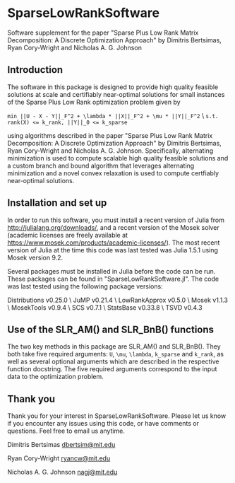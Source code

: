 # SparseLowRankSoftware
Software supplement for the paper  "Sparse Plus Low Rank Matrix Decomposition: A Discrete Optimization Approach"  by Dimitris Bertsimas, Ryan Cory-Wright and Nicholas A. G. Johnson

## Introduction

The software in this package is designed to provide high quality feasible solutions at scale and certifiably near-optimal solutions for small instances of the Sparse Plus Low Rank optimization problem given by

`min ||U - X - Y||_F^2 + \lambda * ||X||_F^2 + \mu * ||Y||_F^2` \\
`s.t. rank(X) <= k_rank, ||Y||_0 <= k_sparse`

using algorithms described in the paper "Sparse Plus Low Rank Matrix Decomposition: A Discrete Optimization Approach"  by Dimitris Bertsimas, Ryan Cory-Wright and Nicholas A. G. Johnson. Specifically, alternating minimization is used to compute scalable high quality feasible solutions and a custom branch and bound algorithm that leverages alternating minimization and a novel convex relaxation is used to compute certfiably near-optimal solutions.

## Installation and set up

In order to run this software, you must install a recent version of Julia from http://julialang.org/downloads/, and a recent version of the Mosek solver (academic licenses are freely available at https://www.mosek.com/products/academic-licenses/). The most recent version of Julia at the time this code was last tested was Julia 1.5.1 using Mosek version 9.2.

Several packages must be installed in Julia before the code can be run.  These packages can be found in "SparseLowRankSoftware.jl". The code was last tested using the following package versions:

Distributions v0.25.0 \\
JuMP v0.21.4 \\
LowRankApprox v0.5.0 \\
Mosek v1.1.3 \\
MosekTools v0.9.4 \\
SCS v0.7.1 \\
StatsBase v0.33.8 \\
TSVD v0.4.3

## Use of the SLR_AM() and SLR_BnB() functions

The two key methods in this package are SLR_AM() and SLR_BnB().  They both take five required  arguments: `U`, `\mu`, `\lambda`, `k_sparse` and `k_rank`, as well as several optional arguments which are described in the respective function docstring. The five required arguments correspond to the input data to the optimization problem.

## Thank you

Thank you for your interest in SparseLowRankSoftware. Please let us know if you encounter any issues using this code, or have comments or questions.  Feel free to email us anytime.

Dimitris Bertsimas
dbertsim@mit.edu

Ryan Cory-Wright
ryancw@mit.edu

Nicholas A. G. Johnson
nagj@mit.edu
